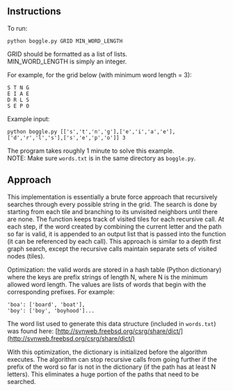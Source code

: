 Instructions
------------

To run:

    python boggle.py GRID MIN_WORD_LENGTH

GRID should be formatted as a list of lists.<br/>
MIN\_WORD\_LENGTH is simply an integer.

For example, for the grid below (with minimum word length = 3):

    S T N G
    E I A E
    D R L S
    S E P O

Example input:

    python boggle.py [['s','t','n','g'],['e','i','a','e'],['d','r','l','s'],['s','e','p','o']] 3

The program takes roughly 1 minute to solve this example.<br/>NOTE: Make sure `words.txt` is in the same directory as `boggle.py`.

Approach
--------

This implementation is essentially a brute force approach that recursively searches through every possible string in the grid. The search is done by starting from each tile and branching to its unvisited neighbors until there are none. The function keeps track of visited tiles for each recursive call. At each step, if the word created by combining the current letter and the path so far is valid, it is appended to an output list that is passed into the function (it can be referenced by each call). This approach is similar to a depth first graph search, except the recursive calls maintain separate sets of visited nodes (tiles).

Optimization: the valid words are stored in a hash table (Python dictionary) where the keys are prefix strings of length N, where N is the minimum allowed word length. The values are lists of words that begin with the corresponding prefixes. For example:

    'boa': ['board', 'boat'],
    'boy': ['boy', 'boyhood']...

The word list used to generate this data structure (included in `words.txt`) was found here: [http://svnweb.freebsd.org/csrg/share/dict/](http://svnweb.freebsd.org/csrg/share/dict/)

With this optimization, the dictionary is initialized before the algorithm executes. The algorithm can stop recursive calls from going further if the prefix of the word so far is not in the dictionary (if the path has at least N letters). This eliminates a huge portion of the paths that need to be searched.
